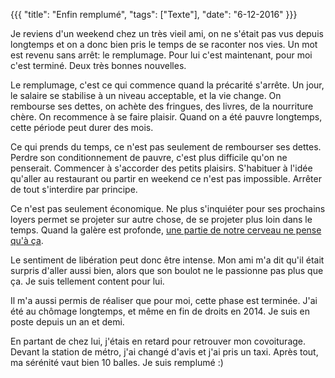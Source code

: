 {{{
  "title": "Enfin remplumé",
  "tags": ["Texte"],
  "date": "6-12-2016"
}}}

Je reviens d'un weekend chez un très vieil ami, on ne s'était pas vus depuis longtemps et on a donc bien pris le temps de se raconter nos vies. Un mot est revenu sans arrêt: le remplumage. Pour lui c'est maintenant, pour moi c'est terminé. Deux très bonnes nouvelles.

Le remplumage, c'est ce qui commence quand la précarité s'arrête. Un jour, le salaire se stabilise à un niveau acceptable, et la vie change. On rembourse ses dettes, on achète des fringues, des livres, de la nourriture chère. On recommence à se faire plaisir. Quand on a été pauvre longtemps, cette période peut durer des mois.<!--more-->

Ce qui prends du temps, ce n'est pas seulement de rembourser ses dettes. Perdre son conditionnement de pauvre, c'est plus difficile qu'on ne penserait. Commencer à s'accorder des petits plaisirs. S'habituer à l'idée qu'aller au restaurant ou partir en weekend ce n'est pas impossible. Arrêter de tout s'interdire par principe.

Ce n'est pas seulement économique. Ne plus s'inquiéter pour ses prochains loyers permet se projeter sur autre chose, de se projeter plus loin dans le temps. Quand la galère est profonde, [une partie de notre cerveau ne pense qu'à ça](https://fr.wikipedia.org/wiki/Pyramide_des_besoins).

Le sentiment de libération peut donc être intense. Mon ami m'a dit qu'il était surpris d'aller aussi bien, alors que son boulot ne le passionne pas plus que ça. Je suis tellement content pour lui.

Il m'a aussi permis de réaliser que pour moi, cette phase est terminée. J'ai été au chômage longtemps, et même en fin de droits en 2014. Je suis en poste depuis un an et demi.

En partant de chez lui, j'étais en retard pour retrouver mon covoiturage. Devant la station de métro, j'ai changé d'avis et j'ai pris un taxi. Après tout, ma sérénité vaut bien 10 balles. Je suis remplumé :)